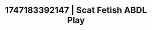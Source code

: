 ---
categories:
- Soft lighting seduction
- Erotic surprise
- Anime
- Caressing curves
- Spitroast
image: /assets/images/1747183392147.jpg
layout: post
seo:
  description: Featured content with exclusive Scat Fetish, ABDL Play. HD images available.
  keywords: Scat Fetish, ABDL Play
  og_image: /assets/images/1747183392147.jpg
  schema_type: VisualArtwork
tags:
- '#1747183392147'
- Scat Fetish
- ABDL Play
title: 1747183392147 | Scat Fetish ABDL Play
---